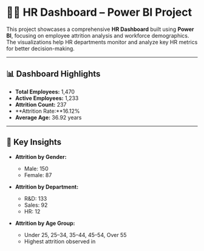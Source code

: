 # 🧑‍💼 HR Dashboard – Power BI Project

This project showcases a comprehensive **HR Dashboard** built using **Power BI**, focusing on employee attrition analysis and workforce demographics. The visualizations help HR departments monitor and analyze key HR metrics for better decision-making.

---

## 📊 Dashboard Highlights

- **Total Employees:** 1,470  
- **Active Employees:** 1,233  
- **Attrition Count:** 237  
- **Attrition Rate:**16.12%  
- **Average Age:** 36.92 years

---

## 🧩 Key Insights

- **Attrition by Gender:**  
  - Male: 150  
  - Female: 87  

- **Attrition by Department:**  
  - R&D: 133  
  - Sales: 92  
  - HR: 12  

- **Attrition by Age Group:**  
  - Under 25, 25–34, 35–44, 45–54, Over 55  
  - Highest attrition observed in

